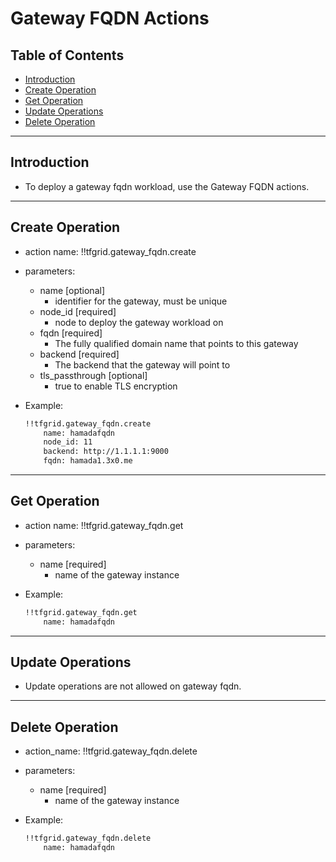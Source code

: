 
<h1> Gateway FQDN Actions </h1>

<h2> Table of Contents </h2>

- [Introduction](#introduction)
- [Create Operation](#create-operation)
- [Get Operation](#get-operation)
- [Update Operations](#update-operations)
- [Delete Operation](#delete-operation)

***

## Introduction

- To deploy a gateway fqdn workload, use the Gateway FQDN actions.

***

## Create Operation

- action name: !!tfgrid.gateway_fqdn.create
- parameters:
  - name [optional]
    - identifier for the gateway, must be unique
  - node_id [required]
    - node to deploy the gateway workload on
  - fqdn [required]
    - The fully qualified domain name that points to this gateway
  - backend [required]
    - The backend that the gateway will point to
  - tls_passthrough [optional]
    - true to enable TLS encryption

- Example:
  
  ```md
  !!tfgrid.gateway_fqdn.create
      name: hamadafqdn
      node_id: 11
      backend: http://1.1.1.1:9000
      fqdn: hamada1.3x0.me
  ```

***

## Get Operation

- action name: !!tfgrid.gateway_fqdn.get
- parameters:
  - name [required]
    - name of the gateway instance

- Example:
  
  ```md
  !!tfgrid.gateway_fqdn.get
      name: hamadafqdn
  ```

***

## Update Operations

- Update operations are not allowed on gateway fqdn.

***

## Delete Operation

- action_name: !!tfgrid.gateway_fqdn.delete
- parameters:
  - name [required]
    - name of the gateway instance

- Example:
  
  ```md
  !!tfgrid.gateway_fqdn.delete
      name: hamadafqdn
  ```
